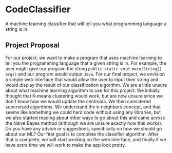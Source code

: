 # CodeClassifier
A machine learning classifier that will tell you what programming language a string is in.

## Project Proposal
For our project, we want to make a program that uses machine learning to tell you the programming language that a given string is in. For example, the user might give our program the string `public static void main(String[] args)` and our program would output `Java`. For our final project, we envision a simple web interface that would allow the user to input their string and would display the result of our classification algorithm. We are a little unsure about what machine learning algorithm to use for this project. We initially thought that K-means clustering would work, but are now unsure since we don't know how we would update the centroids. We then considered supervised algorithms. We understand the k-neighbors concept, and that seems like something we could hard code without using any libraries, but we also started reading about other ways to go about this and came across the Naive Bayes method (although we are unsure exactly how this works). Do you have any advice or suggestions, specifically on how we should go about our ML? Our first goal is to complete the classifier algorithm. After that is complete, we will start working on the web interface, and finally if we have extra time we will work to make the app look pretty. 
